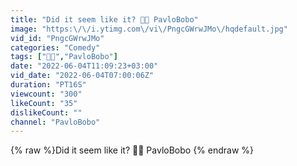 ```yaml
---
title: "Did it seem like it? 🤔🤥 PavloBobo"
image: "https:\/\/i.ytimg.com\/vi\/PngcGWrwJMo\/hqdefault.jpg"
vid_id: "PngcGWrwJMo"
categories: "Comedy"
tags: ["🤔🤥","PavloBobo"]
date: "2022-06-04T11:09:23+03:00"
vid_date: "2022-06-04T07:00:06Z"
duration: "PT16S"
viewcount: "300"
likeCount: "35"
dislikeCount: ""
channel: "PavloBobo"
---
```

{% raw %}Did it seem like it? 🤔🤥 PavloBobo {% endraw %}

